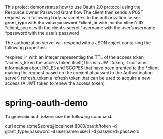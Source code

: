 This project demonstrates how to use Oauth 2.0 protocol using the Resource Owner Password Grant
 flow 
The client then sends a POST request with following body parameters to the authorization server:
grant_type with the value password
*client_id with the the client’s ID
*client_secret with the client’s secret
*username with the user’s username
*password with the user’s password

The authorization server will respond with a JSON object containing the following properties:

*expires_in with an integer representing the TTL of the access token
*access_token the access token itself(This is a JWT token, it contains information about ROLES and SCOPES that have been granted to the *client making the request based on the credential passed to the Authentication server)
refresh_token a refresh token that can be used to acquire a new access (A JWT token to renew the access token)


# spring-oauth-demo

To generate auth tokens use the following command:

curl acme:acmeSecret@localhost:8080/oauth/token -d grant_type=password -d username=user1 -d password=password

